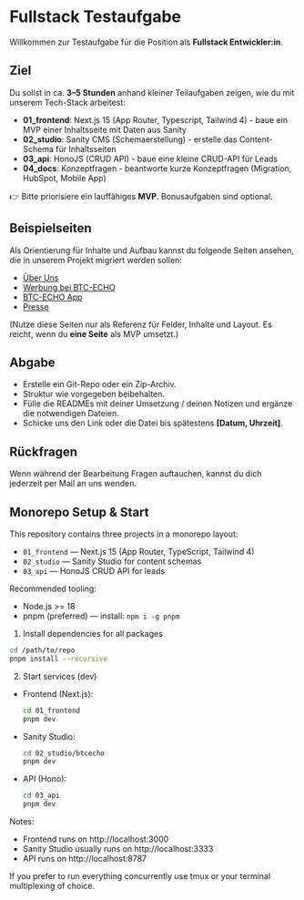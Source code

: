 # Fullstack Testaufgabe

Willkommen zur Testaufgabe für die Position als **Fullstack Entwickler:in**.

## Ziel

Du sollst in ca. **3–5 Stunden** anhand kleiner Teilaufgaben zeigen, wie du mit unserem Tech-Stack arbeitest:

- **01_frontend**: Next.js 15 (App Router, Typescript, Tailwind 4) - baue ein MVP einer Inhaltsseite mit Daten aus Sanity
- **02_studio**: Sanity CMS (Schemaerstellung) - erstelle das Content-Schema für Inhaltsseiten
- **03_api**: HonoJS (CRUD API) - baue eine kleine CRUD-API für Leads
- **04_docs**: Konzeptfragen - beantworte kurze Konzeptfragen (Migration, HubSpot, Mobile App)

👉 Bitte priorisiere ein lauffähiges **MVP**. Bonusaufgaben sind optional.

## Beispielseiten

Als Orientierung für Inhalte und Aufbau kannst du folgende Seiten ansehen, die in unserem Projekt migriert werden sollen:

- [Über Uns](https://www.btc-echo.de/ueber-btc-echo/)
- [Werbung bei BTC-ECHO](https://www.btc-echo.de/werbung/)
- [BTC-ECHO App](https://www.btc-echo.de/app/)
- [Presse](https://www.btc-echo.de/presse/)

(Nutze diese Seiten nur als Referenz für Felder, Inhalte und Layout. Es reicht, wenn du **eine Seite** als MVP umsetzt.)

## Abgabe

- Erstelle ein Git-Repo oder ein Zip-Archiv.
- Struktur wie vorgegeben beibehalten.
- Fülle die READMEs mit deiner Umsetzung / deinen Notizen und ergänze die notwendigen Dateien.
- Schicke uns den Link oder die Datei bis spätestens **[Datum, Uhrzeit]**.

## Rückfragen

Wenn während der Bearbeitung Fragen auftauchen, kannst du dich jederzeit per Mail an uns wenden.

## Monorepo Setup & Start

This repository contains three projects in a monorepo layout:

- `01_frontend` — Next.js 15 (App Router, TypeScript, Tailwind 4)
- `02_studio` — Sanity Studio for content schemas
- `03_api` — HonoJS CRUD API for leads

Recommended tooling:
- Node.js >= 18
- pnpm (preferred) — install: `npm i -g pnpm`

1) Install dependencies for all packages

```bash
cd /path/to/repo
pnpm install --recursive
```

2) Start services (dev)

- Frontend (Next.js):
  ```bash
  cd 01_frontend
  pnpm dev
  ```

- Sanity Studio:
  ```bash
  cd 02_studio/btcecho
  pnpm dev
  ```

- API (Hono):
  ```bash
  cd 03_api
  pnpm dev
  ```

Notes:
- Frontend runs on http://localhost:3000
- Sanity Studio usually runs on http://localhost:3333
- API runs on http://localhost:8787

If you prefer to run everything concurrently use tmux or your terminal multiplexing of choice.
